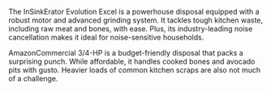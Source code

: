 The InSinkErator Evolution Excel is a powerhouse disposal equipped with a robust motor and advanced grinding system. It tackles tough kitchen waste, including raw meat and bones, with ease. Plus, its industry-leading noise cancellation makes it ideal for noise-sensitive households.

AmazonCommercial 3/4-HP is a budget-friendly disposal that packs a surprising punch. While affordable, it handles cooked bones and avocado pits with gusto. Heavier loads of common kitchen scraps are also not much of a challenge.
